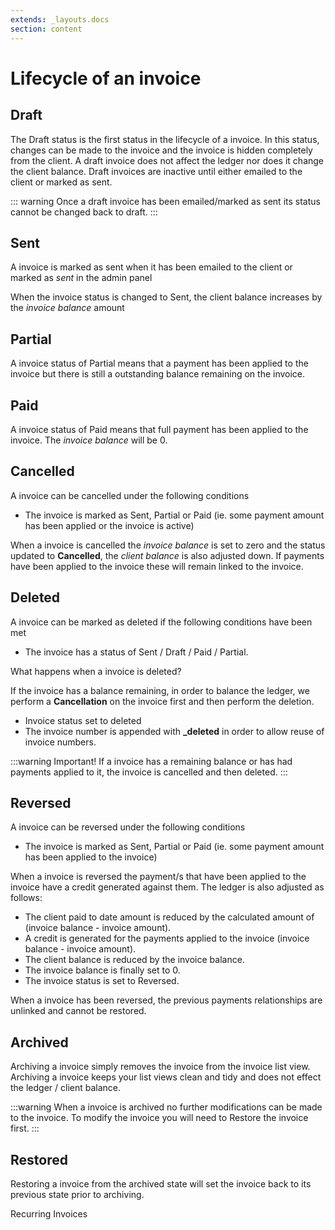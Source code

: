 ```yaml
---
extends: _layouts.docs
section: content
---
```


# Lifecycle of an invoice

## Draft

<p>The Draft status is the first status in the lifecycle of a invoice. In this status, changes can be made to the invoice and the invoice is hidden completely from the client. A draft invoice does not affect the ledger nor does it change the client balance. Draft invoices are inactive until either emailed to the client or marked as sent.</p>

::: warning
Once a draft invoice has been emailed/marked as sent its status cannot be changed back to draft.
:::

## Sent

<p>A invoice is marked as sent when it has been emailed to the client or marked as <i>sent</i> in the admin panel</p>

<p>When the invoice status is changed to Sent, the client balance increases by the <i>invoice balance</i> amount</p>

## Partial

<p>A invoice status of Partial means that a payment has been applied to the invoice but there is still a outstanding balance remaining on the invoice.</p>

## Paid

<p>A invoice status of Paid means that full payment has been applied to the invoice. The <i>invoice balance</i> will be 0.</p>

## Cancelled

<p>A invoice can be cancelled under the following conditions</p>

* The invoice is marked as Sent, Partial or Paid (ie. some payment amount has been applied or the invoice is active)

<p>When a invoice is cancelled the <i>invoice balance</i> is set to zero and the status updated to <b>Cancelled</b>, the <i>client balance</i> is also adjusted down. If payments have been applied to the invoice these will remain linked to the invoice.</p>

## Deleted

<p>A invoice can be marked as deleted if the following conditions have been met</p>

* The invoice has a status of Sent / Draft / Paid / Partial.

<p>What happens when a invoice is deleted?</p>

If the invoice has a balance remaining, in order to balance the ledger, we perform a <b>Cancellation</b> on the invoice first and then perform the deletion.

* Invoice status set to deleted
* The invoice number is appended with <b>_deleted</b> in order to allow reuse of invoice numbers.

:::warning
Important! If a invoice has a remaining balance or has had payments applied to it, the invoice is cancelled and then deleted.
:::
## Reversed

<p>A invoice can be reversed under the following conditions</p>

* The invoice is marked as Sent, Partial or Paid (ie. some payment amount has been applied to the invoice)

<p>When a invoice is reversed the payment/s that have been applied to the invoice have a credit generated against them. The ledger is also adjusted as follows:</p>

* The client paid to date amount is reduced by the calculated amount of (invoice balance - invoice amount).
* A credit is generated for the payments applied to the invoice (invoice balance - invoice amount).
* The client balance is reduced by the invoice balance.
* The invoice balance is finally set to 0.
* The invoice status is set to Reversed.

<p>When a invoice has been reversed, the previous payments relationships are unlinked and cannot be restored.</p>

## Archived

<p>Archiving a invoice simply removes the invoice from the invoice list view. Archiving a invoice keeps your list views clean and tidy and does not effect the ledger / client balance.</p>

:::warning
When a invoice is archived no further modifications can be made to the invoice. To modify the invoice you will need to Restore the invoice first.
:::

## Restored

<p>Restoring a invoice from the archived state will set the invoice back to its previous state prior to archiving.</p>

<x-next url=/docs/recurring-invoices>Recurring Invoices</x-next>